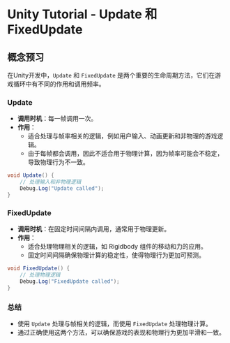 # Unity Tutorial - Update 和 FixedUpdate

## 概念预习

在Unity开发中，`Update` 和 `FixedUpdate` 是两个重要的生命周期方法，它们在游戏循环中有不同的作用和调用频率。

### Update

- **调用时机**：每一帧调用一次。
- **作用**：
  - 适合处理与帧率相关的逻辑，例如用户输入、动画更新和非物理的游戏逻辑。
  - 由于每帧都会调用，因此不适合用于物理计算，因为帧率可能会不稳定，导致物理行为不一致。

```csharp
void Update() {
    // 处理输入和非物理逻辑
    Debug.Log("Update called");
}
```

### FixedUpdate

- **调用时机**：在固定时间间隔内调用，通常用于物理更新。
- **作用**：
  - 适合处理物理相关的逻辑，如 Rigidbody 组件的移动和力的应用。
  - 固定时间间隔确保物理计算的稳定性，使得物理行为更加可预测。

```csharp
void FixedUpdate() {
    // 处理物理逻辑
    Debug.Log("FixedUpdate called");
}
```

### 总结

- 使用 `Update` 处理与帧相关的逻辑，而使用 `FixedUpdate` 处理物理计算。
- 通过正确使用这两个方法，可以确保游戏的表现和物理行为更加平滑和一致。

